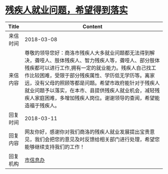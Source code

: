 # <a href="http://www.shangluo.gov.cn/zmhd/ldxxxx.jsp?urltype=leadermail.LeaderMailContentUrl&wbtreeid=1112&leadermailid=4582">残疾人就业问题，希望得到落实</a>
| Title |                                                                                              Content                                                                                               |
|:-----:|----------------------------------------------------------------------------------------------------------------------------------------------------------------------------------------------------|
| 来信时间  | 2018-03-08                                                                                                                                                                                         |
| 来信内容  | 尊敬的领导您好：商洛市残疾人大多就业问题都无法得到解决，聋哑人、肢体残疾人、智力残疾人等，聋哑人、部分肢体残疾都可以进行工作,拥有一定的就业能力。残疾人自己找工作比较困难，受限于部分残疾属性、学历低无学历等。离家远，没有父母的照顾等都是问题。希望市政府能针对于残疾人就业问题予以落实，在本市、县提供残疾人就业机会，减轻残疾人家庭困难，多增加残疾人岗位。谢谢领导的查阅，希望能造福于残疾人。 |
| 回复时间  | 2018-03-11                                                                                                                                                                                         |
| 回复内容  | 网友你好，感谢你对我们商洛的残疾人就业发展提出宝贵意见，我们会把您的意见及时反馈给相关部门进行处理，希望您能够继续支持我们的工作！                                                                                                                                  |
| 回复机构  | <a href="../../categories/agencies/市信息办.md">市信息办</a>                                                                                                                                               |